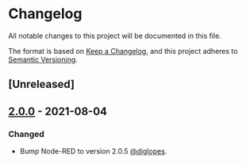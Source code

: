 # Changelog
All notable changes to this project will be documented in this file.

The format is based on [Keep a Changelog](https://keepachangelog.com/en/1.0.0/),
and this project adheres to [Semantic Versioning](https://semver.org/spec/v2.0.0.html).

## [Unreleased]

## [2.0.0] - 2021-08-04
### Changed
- Bump Node-RED to version 2.0.5 [@diglopes](https://github.com/diglopes).

[2.0.0]: https://github.com/diglopes/node-red-boilerplate/releases/tag/v2.0.0
